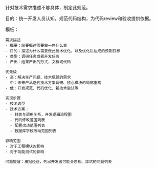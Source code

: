 针对技术需求描述不够具体，制定此规范。

目的：统一开发人员认知，规范代码结构，为代码review和验收提供依据。

模板：

```
需求描述
- 概要：简要概述需要做一件什么事
- 目的：描述为什么需要做此技术优化，以及优化后达成的预期目标
- 类型：调研任务或者开发任务
- 产出：结果产出的形式，文档或代码

优先级
- 高：解决生产问题、技术瓶颈的需求
- 中：未来产品迭代技术方案调研、核心模块的局部重构
- 低：开发规范、代码优化、新技术尝试等

实现步骤
- 技术选型
- 技术方案：    
  - 封装与调用关系，开发逻辑流程图    
  - 代码修改范围列表    
  - 配置改动范围列表    
  - 数据库字段改动范围列表

影响范围
- 对于工程模块的影响
- 对于功能测试的影响

问题提醒：根据经验，列出开发者可能会忽视、踩坑的问题列表
```